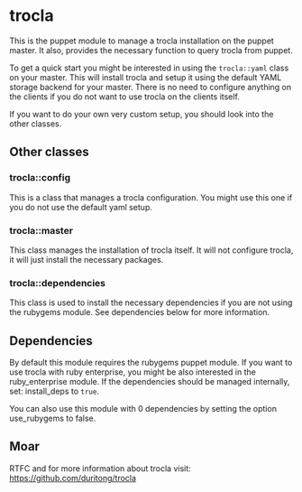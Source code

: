 # trocla

This is the puppet module to manage a trocla installation on the puppet
master. It also, provides the necessary function to query trocla from puppet.

To get a quick start you might be interested in using the `trocla::yaml` class
on your master. This will install trocla and setup it using the default YAML
storage backend for your master. There is no need to configure anything on the
clients if you do not want to use trocla on the clients itself.

If you want to do your own very custom setup, you should look into the other
classes.

## Other classes

### trocla::config

This is a class that manages a trocla configuration. You might use this
one if you do not use the default yaml setup.

### trocla::master

This class manages the installation of trocla itself. It will not configure
trocla, it will just install the necessary packages.

### trocla::dependencies

This class is used to install the necessary dependencies if you are not using
the rubygems module. See dependencies below for more information.

## Dependencies

By default this module requires the rubygems puppet module. If you want to
use trocla with ruby enterprise, you might be also interested in the
ruby_enterprise module.
If the dependencies should be managed internally, set: install_deps to `true`.

You can also use this module with 0 dependencies by setting the option
use_rubygems to false.

## Moar

RTFC and for more information about trocla visit: https://github.com/duritong/trocla
